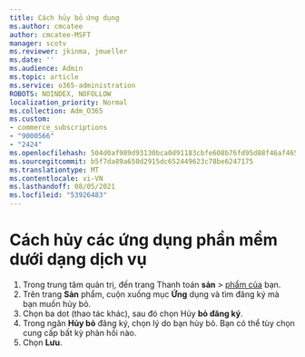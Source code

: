 ```yaml
---
title: Cách hủy bỏ ứng dụng
ms.author: cmcatee
author: cmcatee-MSFT
manager: scotv
ms.reviewer: jkinma, jmueller
ms.date: ''
ms.audience: Admin
ms.topic: article
ms.service: o365-administration
ROBOTS: NOINDEX, NOFOLLOW
localization_priority: Normal
ms.collection: Adm_O365
ms.custom:
- commerce_subscriptions
- "9000566"
- "2424"
ms.openlocfilehash: 504d0af989d93130bca0d91183cbfe608b76fd95d88f46af465e87cff1f052df
ms.sourcegitcommit: b5f7da89a650d2915dc652449623c78be6247175
ms.translationtype: MT
ms.contentlocale: vi-VN
ms.lasthandoff: 08/05/2021
ms.locfileid: "53926483"
---
```

# <a name="how-to-cancel-software-as-a-service-apps"></a>Cách hủy các ứng dụng phần mềm dưới dạng dịch vụ

1. Trong trung tâm quản trị, đến trang Thanh toán **sản**  >  [phẩm của](https://go.microsoft.com/fwlink/p/?linkid=842054) bạn.
2. Trên trang **Sản** phẩm, cuộn xuống mục **Ứng** dụng và tìm đăng ký mà bạn muốn hủy bỏ. 
3. Chọn ba dot (thao tác khác), sau đó chọn Hủy **bỏ đăng ký**.
4. Trong ngăn **Hủy bỏ** đăng ký, chọn lý do bạn hủy bỏ. Bạn có thể tùy chọn cung cấp bất kỳ phản hồi nào.
5. Chọn **Lưu**.